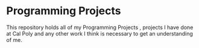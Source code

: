 # Programming Projects

This repository holds all of my Programming Projects , projects I have done at Cal Poly and any other work I think is necessary to get an understanding of me. 
